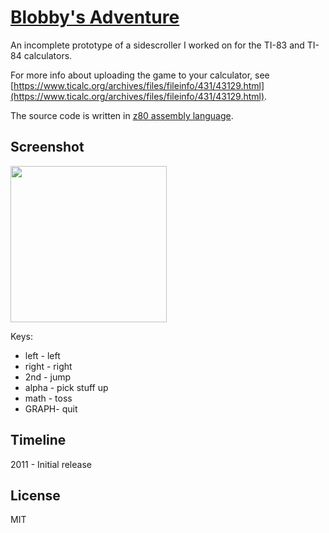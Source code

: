 # [Blobby's Adventure](https://www.ticalc.org/archives/files/fileinfo/431/43129.html)
An incomplete prototype of a sidescroller I worked on for the TI-83 and TI-84 calculators.

For more info about uploading the game to your calculator, see [https://www.ticalc.org/archives/files/fileinfo/431/43129.html](https://www.ticalc.org/archives/files/fileinfo/431/43129.html).

The source code is written in [z80 assembly language](https://tutorials.eeems.ca/ASMin28Days/lesson/toc.html).

## Screenshot
<img src="https://github.com/user-attachments/assets/e41cb6bb-2938-4861-8133-e1403f405fc2" width="250">

Keys:
* left - left
* right - right
* 2nd - jump
* alpha - pick stuff up
* math - toss
* GRAPH- quit

## Timeline
2011 - Initial release

## License
MIT

